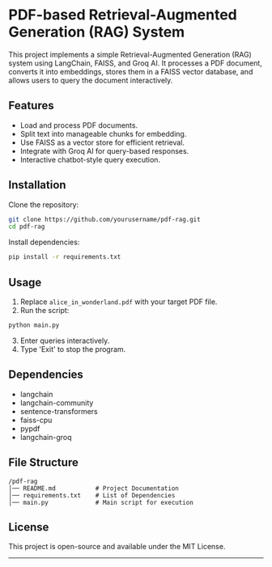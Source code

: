 # PDF-based Retrieval-Augmented Generation (RAG) System

This project implements a simple Retrieval-Augmented Generation (RAG) system using LangChain, FAISS, and Groq AI. It processes a PDF document, converts it into embeddings, stores them in a FAISS vector database, and allows users to query the document interactively.

## Features
- Load and process PDF documents.
- Split text into manageable chunks for embedding.
- Use FAISS as a vector store for efficient retrieval.
- Integrate with Groq AI for query-based responses.
- Interactive chatbot-style query execution.

## Installation

Clone the repository:
```sh
git clone https://github.com/yourusername/pdf-rag.git
cd pdf-rag
```

Install dependencies:
```sh
pip install -r requirements.txt
```

## Usage

1. Replace `alice_in_wonderland.pdf` with your target PDF file.
2. Run the script:
```sh
python main.py
```
3. Enter queries interactively.
4. Type 'Exit' to stop the program.

## Dependencies
- langchain
- langchain-community
- sentence-transformers
- faiss-cpu
- pypdf
- langchain-groq

## File Structure
```
/pdf-rag
│── README.md           # Project Documentation
│── requirements.txt    # List of Dependencies
│── main.py             # Main script for execution
```

## License
This project is open-source and available under the MIT License.

---
